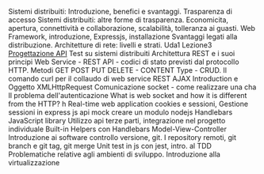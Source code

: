 Sistemi distribuiti: Introduzione, benefici e svantaggi. Trasparenza di accesso
Sistemi distribuiti: altre forme di trasparenza. Economicita, apertura, connettività e collaborazione, scalabilità, tolleranza ai guasti.
Web Framework, introduzione, Expressjs, installazione
Svantaggi legati alla distribuzione.
Architetture di rete: livelli e strati. Uda1 Lezione3
[Progettazione API](progettazione-api.md)
Test su sistemi distribuiti
Architettura REST e i suoi principi
Web Service - REST API - codici di stato previsti dal protocollo HTTP. Metodi GET POST PUT DELETE - CONTENT Type - CRUD. Il comando curl per il collaudo di web service REST
AJAX Introduction e Oggetto XMLHttpRequest
Comunicazione socket - come realizzare una cha
Il problema dell'autenticazione
What is web socket and how it is different from the HTTP? h
Real-time web application
cookies e sessioni, Gestione sessioni in express js
api mock creare un modulo nodejs
Handlebars JavaScript library
Utilizzo api terze parti, integrazione nel progetto individuale
Built-in Helpers con Handlebars
Model-View-Controller
Introduzione ai software controllo versione, git.
I repository remoti, git branch e git tag, git merge
Unit test in js con jest, intro. al TDD
Problematiche relative agli ambienti di sviluppo. Introduzione alla virtualizzazione
